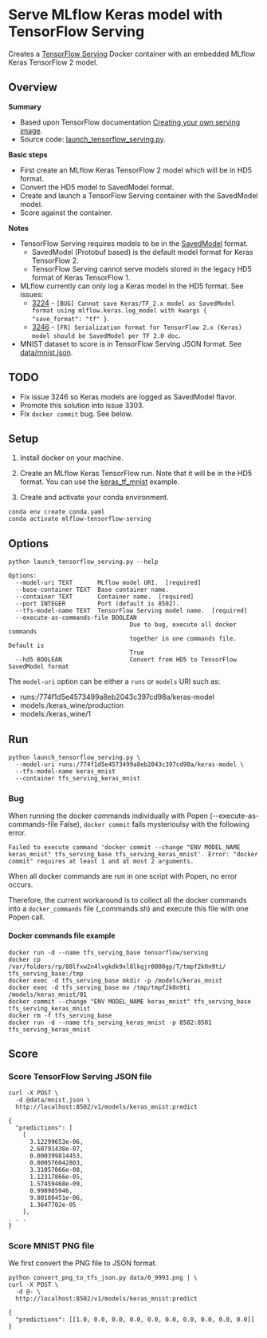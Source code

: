 # Serve MLflow Keras model with TensorFlow Serving

Creates a [TensorFlow Serving](https://www.tensorflow.org/tfx/guide/serving) Docker container with an embedded MLflow Keras TensorFlow 2 model.

## Overview

**Summary**
* Based upon TensorFlow documentation [Creating your own serving image](https://www.tensorflow.org/tfx/serving/docker#creating_your_own_serving_image).
* Source code: [launch_tensorflow_serving.py](launch_tensorflow_serving.py).

**Basic steps**
* First create an MLflow Keras TensorFlow 2 model which will be in HD5 format.
* Convert the HD5 model to SavedModel format.
* Create and launch a TensorFlow Serving container with the SavedModel model.
* Score against the container.

**Notes**
* TensorFlow Serving requires models to be in the [SavedModel](https://www.tensorflow.org/guide/saved_model) format.
  * SavedModel (Protobuf based) is the default model format for Keras TensorFlow 2.
  * TensorFlow Serving cannot serve models stored in the legacy HD5 format of Keras TensorFlow 1.
* MLflow currently can only log a Keras model in the HD5 format. See issues:
  * [3224](https://github.com/mlflow/mlflow/issues/3224) - `[BUG] Cannot save Keras/TF_2.x model as SavedModel format using mlflow.keras.log_model with kwargs { "save_format": "tf" }`.
  * [3246](https://github.com/mlflow/mlflow/issues/3246) - `[FR] Serialization format for TensorFlow 2.x (Keras) model should be SavedModel per TF 2.0 doc`.
* MNIST dataset to score is in TensorFlow Serving JSON format. See [data/mnist.json](data/mnist.json).


## TODO

* Fix issue 3246 so Keras models are logged as SavedModel flavor.
* Promote this solution into issue 3303.
* Fix `docker commit` bug. See below.

## Setup

1. Install docker on your machine.

2. Create an MLflow Keras TensorFlow run. Note that it will be in the HD5 format.
You can use the [keras_tf_mnist](https://github.com/amesar/mlflow-examples/tree/master/python/keras_tf_mnist#training) example.

3. Create and activate your conda environment.
```
conda env create conda.yaml
conda activate mlflow-tensorflow-serving
```


## Options

```
python launch_tensorflow_serving.py --help
```

```
Options:
  --model-uri TEXT       MLflow model URI.  [required]
  --base-container TEXT  Base container name.
  --container TEXT       Container name.  [required]
  --port INTEGER         Port (default is 8502).
  --tfs-model-name TEXT  TensorFlow Serving model name.  [required]
  --execute-as-commands-file BOOLEAN
                                  Due to bug, execute all docker commands
                                  together in one commands file. Default is
                                  True
  --hd5 BOOLEAN                   Convert from HD5 to TensorFlow SavedModel format
```

The `model-uri` option can be either a `runs` or `models` URI such as:
* runs:/774f1d5e4573499a8eb2043c397cd98a/keras-model
* models:/keras_wine/production
* models:/keras_wine/1

## Run

```
python launch_tensorflow_serving.py \
  --model-uri runs:/774f1d5e4573499a8eb2043c397cd98a/keras-model \
  --tfs-model-name keras_mnist
  --container tfs_serving_keras_mnist
```

### Bug

When running the docker commands individually with Popen (--execute-as-commands-file False), `docker commit` fails mysterioulsy with the following error.

```
Failed to execute command 'docker commit --change "ENV MODEL_NAME keras_mnist" tfs_serving_base tfs_serving_keras_mnist'. Error: "docker commit" requires at least 1 and at most 2 arguments.
```

When all docker commands are run in one script with Popen, no error occurs.

Therefore, the current workaround is to collect all the docker commands into a `docker_commands` file (_commands.sh) and execute this file with one Popen call.


#### Docker commands file example
```
docker run -d --name tfs_serving_base tensorflow/serving
docker cp /var/folders/rp/88lfxw2n4lvgkdk9xl0lkqjr0000gp/T/tmpf2k0n9ti/ tfs_serving_base:/tmp
docker exec -d tfs_serving_base mkdir -p /models/keras_mnist
docker exec -d tfs_serving_base mv /tmp/tmpf2k0n9ti /models/keras_mnist/01
docker commit --change "ENV MODEL_NAME keras_mnist" tfs_serving_base tfs_serving_keras_mnist
docker rm -f tfs_serving_base
docker run -d --name tfs_serving_keras_mnist -p 8502:8501 tfs_serving_keras_mnist
```

## Score

### Score TensorFlow Serving JSON file

```
curl -X POST \
  -d @data/mnist.json \
  http://localhost:8502/v1/models/keras_mnist:predict
```
```
{
  "predictions": [
    [
      3.12299653e-06,
      2.60791438e-07,
      0.000399814453,
      0.000576042803,
      3.31057066e-08,
      1.12317866e-05,
      1.57459468e-09,
      0.998985946,
      9.80186451e-06,
      1.3647702e-05
    ],
. . .
}
```
### Score MNIST PNG file

We first convert the PNG file to JSON format.

```
python convert_png_to_tfs_json.py data/0_9993.png | \
curl -X POST \
  -d @- \
  http://localhost:8502/v1/models/keras_mnist:predict
```
```
{
  "predictions": [[1.0, 0.0, 0.0, 0.0, 0.0, 0.0, 0.0, 0.0, 0.0, 0.0]]
}
```

